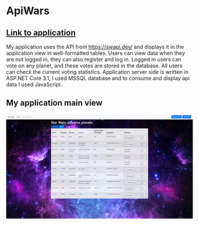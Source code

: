 # ApiWars
## [Link to application](https://api-wars.azurewebsites.net)

My application uses the API from https://swapi.dev/ and displays it in the application view in well-formatted tables. 
Users can view data when they are not logged in, they can also register and log in. Logged in users can vote on any planet, and these votes are stored in the database. 
All users can check the current voting statistics.
Application server side is written in ASP.NET Core 3.1, I used MSSQL database and to consume and display api data I used JavaScript.

## My application main view

![image](apiwars/images/ApiWarsLayout.png)
